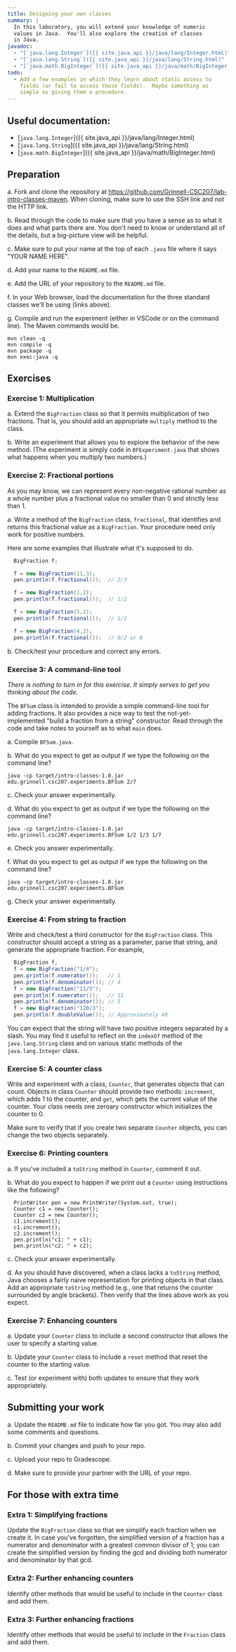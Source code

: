 ```yaml
---
title: Designing your own classes
summary: |
  In this laboratory, you will extend your knowledge of numeric
  values in Java.  You'll also explore the creation of classes
  in Java.
javadoc:
  - "[`java.lang.Integer`]({{ site.java_api }}/java/lang/Integer.html)"
  - "[`java.lang.String`]({{ site.java_api }}/java/lang/String.html)"
  - "[`java.math.BigInteger`]({{ site.java_api }}/java/math/BigInteger.html)"
todo: 
  - Add a few examples in which they learn about static access to
    fields (or fail to access those fields).  Maybe something as
    simple as giving them a procedure.
---
```


Useful documentation:
---------------------

* [`java.lang.Integer`]({{ site.java_api }}/java/lang/Integer.html)
* [`java.lang.String`]({{ site.java_api }}/java/lang/String.html)
* [`java.math.BigInteger`]({{ site.java_api }}/java/math/BigInteger.html)

Preparation
-----------

a. Fork and clone the repository at <https://github.com/Grinnell-CSC207/lab-intro-classes-maven>. When cloning, make sure to use the SSH link and not the HTTP link.

b. Read through the code to make sure that you have a sense as to what it does and what parts there are.  You don't need to know or understand all of the details, but a big-picture view will be helpful.

c. Make sure to put your name at the top of each `.java` file where it says "YOUR NAME HERE". 

d. Add your name to the `README.md` file.

e. Add the URL of your repository to the `README.md` file.

f. In your Web browser, load the documentation for the three standard classes we'll be using (links above).

g. Compile and run the experiment (either in VSCode or on the command line). The Maven commands would be.

```
mvn clean -q
mvn compile -q
mvn package -q
mvn exec:java -q
```

Exercises
---------

### Exercise 1: Multiplication

a. Extend the `BigFraction` class so that it permits multiplication of two fractions.  That is, you should add an appropriate `multiply` method to the class.

b. Write an experiment that allows you to explore the behavior of the new method.  (The experiment is simply code in `BFExperiment.java` that shows what happens when you multiply two numbers.)

### Exercise 2: Fractional portions

As you may know, we can represent every non-negative rational number as a whole number plus a fractional value no smaller than 0 and strictly less than 1.

a. Write a method of the `BigFraction` class, `fractional`, that identifies and returns this fractional value as a `BigFraction`.  Your procedure need only work for positive numbers.  

Here are some examples that illustrate what it's supposed to do.

```java
  BigFraction f;

  f = new BigFraction(11,3);
  pen.println(f.fractional());  // 2/3

  f = new BigFraction(1,2);
  pen.println(f.fractional());  // 1/2

  f = new BigFraction(5,2);
  pen.println(f.fractional());  // 1/2

  f = new BigFraction(4,2);
  pen.println(f.fractional());  // 0/2 or 0
```

b. Check/test your procedure and correct any errors.

### Exercise 3: A command-line tool

_There is nothing to turn in for this exercise.  It simply serves to get you thinking about the code._

The `BFSum` class is intended to provide a simple command-line tool for adding fractions.  It also provides a nice way to test the not-yet-implemented "build a fraction from a string" constructor.  Read through the code and take notes to yourself as to what `main` does.

a. Compile `BFSum.java`.

b. What do you expect to get as output if we type the following on the command line? 

```
java -cp target/intro-classes-1.0.jar edu.grinnell.csc207.experiments.BFSum 2/7
```

c. Check your answer experimentally.

d. What do you expect to get as output if we type the following on the command line?

```
java -cp target/intro-classes-1.0.jar edu.grinnell.csc207.experiments.BFSum 1/2 1/3 1/7
```

e. Check you answer experimentally.

f. What do you expect to get as output if we type the following on the command line?

```
java -cp target/intro-classes-1.0.jar edu.grinnell.csc207.experiments.BFSum
```

g. Check your answer experimentally.

### Exercise 4: From string to fraction

Write and check/test a third constructor for the `BigFraction` class.  This constructor should accept a string as a parameter, parse that string, and generate the appropriate fraction.  For example,

```java
  BigFraction f;
  f = new BigFraction("1/4");
  pen.println(f.numerator());   // 1
  pen.println(f.denominator()); // 4
  f = new BigFraction("11/5");
  pen.println(f.numerator());   // 11
  pen.println(f.denominator()); // 5
  f = new BigFraction("120/3");
  pen.println(f.doubleValue()); // Approximately 40
```

You can expect that the string will have two positive integers separated by a slash.  You may find it useful to reflect on the `indexOf` method of the `java.lang.String` class and on various static methods of the `java.lang.Integer` class.

### Exercise 5: A counter class

Write and experiment with a class, `Counter`, that generates objects that can count.  Objects in class `Counter` should provide two methods: `increment`, which adds 1 to the counter, and `get`, which gets the current value of the counter.  Your class needs one zeroary constructor which initializes the counter to 0.

Make sure to verify that if you create two separate `Counter` objects, you can change the two objects separately.

### Exercise 6: Printing counters

a. If you've included a `toString` method in `Counter`, comment it out.

b. What do you expect to happen if we print out a `Counter` using instructions like the following?

```
  PrintWriter pen = new PrintWriter(System.out, true);
  Counter c1 = new Counter();
  Counter c2 = new Counter();
  c1.increment();
  c1.increment();
  c2.increment();
  pen.println("c1: " + c1);
  pen.println("c2: " + c2);
```

c. Check your answer experimentally.

d. As you should have discovered, when a class lacks a `toString` method, Java chooses a fairly naive representation for printing objects in that class.  Add an appropriate `toString` method (e.g., one that returns the counter surrounded by angle brackets).  Then verify that the lines above work as you expect.

### Exercise 7: Enhancing counters

a. Update your `Counter` class to include a second constructor that allows the user to specify a starting value.

b. Update your `Counter` class to include a `reset` method that reset the counter to the starting value.

c. Test (or experiment with) both updates to ensure that they work appropriately.

Submitting your work
--------------------

a. Update the `README.md` file to indicate how far you got. You may also add some comments and questions.

b. Commit your changes and push to your repo.

c. Upload your repo to Gradescope.

d. Make sure to provide your partner with the URL of your repo.

For those with extra time
-------------------------

### Extra 1: Simplifying fractions

Update the `BigFraction` class so that we simplify each fraction when we create it.  In case you've forgotten, the simplified version of a fraction has a numerator and denominator with a greatest common divisor of 1; you can create the simplified version by finding the gcd and dividing both numerator and denominator by that gcd.

### Extra 2: Further enhancing counters

Identify other methods that would be useful to include in the `Counter` class and add them.

### Extra 3: Further enhancing fractions

Identify other methods that would be useful to include in the `Fraction` class and add them.


